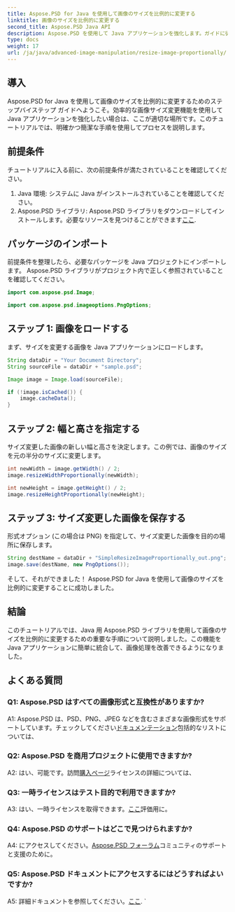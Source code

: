 ```yaml
---
title: Aspose.PSD for Java を使用して画像のサイズを比例的に変更する
linktitle: 画像のサイズを比例的に変更する
second_title: Aspose.PSD Java API
description: Aspose.PSD を使用して Java アプリケーションを強化します。ガイドに従って、画像のサイズを比例的に簡単に変更してください。今すぐ画像処理能力を強化しましょう。
type: docs
weight: 17
url: /ja/java/advanced-image-manipulation/resize-image-proportionally/
---
```

## 導入

Aspose.PSD for Java を使用して画像のサイズを比例的に変更するためのステップバイステップ ガイドへようこそ。効率的な画像サイズ変更機能を使用して Java アプリケーションを強化したい場合は、ここが適切な場所です。このチュートリアルでは、明確かつ簡潔な手順を使用してプロセスを説明します。

## 前提条件

チュートリアルに入る前に、次の前提条件が満たされていることを確認してください。

1. Java 環境: システムに Java がインストールされていることを確認してください。
2.  Aspose.PSD ライブラリ: Aspose.PSD ライブラリをダウンロードしてインストールします。必要なリソースを見つけることができます[ここ](https://releases.aspose.com/psd/java/).

## パッケージのインポート

前提条件を整理したら、必要なパッケージを Java プロジェクトにインポートします。 Aspose.PSD ライブラリがプロジェクト内で正しく参照されていることを確認してください。

```java
import com.aspose.psd.Image;

import com.aspose.psd.imageoptions.PngOptions;
```

## ステップ 1: 画像をロードする

まず、サイズを変更する画像を Java アプリケーションにロードします。

```java
String dataDir = "Your Document Directory";
String sourceFile = dataDir + "sample.psd";

Image image = Image.load(sourceFile);

if (!image.isCached()) {
    image.cacheData();
}
```

## ステップ 2: 幅と高さを指定する

サイズ変更した画像の新しい幅と高さを決定します。この例では、画像のサイズを元の半分のサイズに変更します。

```java
int newWidth = image.getWidth() / 2;
image.resizeWidthProportionally(newWidth);

int newHeight = image.getHeight() / 2;
image.resizeHeightProportionally(newHeight);
```

## ステップ 3: サイズ変更した画像を保存する

形式オプション (この場合は PNG) を指定して、サイズ変更した画像を目的の場所に保存します。

```java
String destName = dataDir + "SimpleResizeImageProportionally_out.png";
image.save(destName, new PngOptions());
```

そして、それができました！ Aspose.PSD for Java を使用して画像のサイズを比例的に変更することに成功しました。

## 結論

このチュートリアルでは、Java 用 Aspose.PSD ライブラリを使用して画像のサイズを比例的に変更するための重要な手順について説明しました。この機能を Java アプリケーションに簡単に統合して、画像処理を改善できるようになりました。

## よくある質問

### Q1: Aspose.PSD はすべての画像形式と互換性がありますか?

 A1: Aspose.PSD は、PSD、PNG、JPEG などを含むさまざまな画像形式をサポートしています。チェックしてください[ドキュメンテーション](https://reference.aspose.com/psd/java/)包括的なリストについては、

### Q2: Aspose.PSD を商用プロジェクトに使用できますか?

 A2: はい、可能です。訪問[購入ページ](https://purchase.aspose.com/buy)ライセンスの詳細については、

### Q3: 一時ライセンスはテスト目的で利用できますか?

 A3: はい、一時ライセンスを取得できます。[ここ](https://purchase.aspose.com/temporary-license/)評価用に。

### Q4: Aspose.PSD のサポートはどこで見つけられますか?

 A4: にアクセスしてください。[Aspose.PSD フォーラム](https://forum.aspose.com/c/psd/34)コミュニティのサポートと支援のために。

### Q5: Aspose.PSD ドキュメントにアクセスするにはどうすればよいですか?

 A5: 詳細ドキュメントを参照してください。[ここ](https://reference.aspose.com/psd/java/).
`